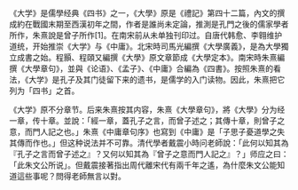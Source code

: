 《大学》是儒學经典《四书》之一，《大學》原是《禮記》第四十二篇，內文的撰成約在戰國末期至西漢初年之間，作者是誰尚未定論，推測是孔門之後的儒家學者所作，朱熹說是曾子所作[1]。在南宋前从未单独刊印过。自唐代韩愈、李翱维护道统，开始推崇《大学》与《中庸》。北宋時司馬光編撰《大學廣義》，是為大學獨立成書之始。程顥、程頤又編撰《大學》原文章節成《大學定本》。南宋時朱熹編撰《大學章句》，並與《论语》、《孟子》、《中庸》合編為《四書》。按照朱熹的看法，《大学》是孔子及其门徒留下来的遗书，是儒学的入门读物。因此，朱熹把它列为「四书」之首。

《大学》原不分章节。后来朱熹按其内容，朱熹《大學章句》，將《大學》分为经一章，传十章。並說：「經一章，蓋孔子之言，而曾子述之；其傳十章，則曾子之意，而門人記之也。」朱熹《中庸章句序》也寫到《中庸》是「子思子憂道學之失其傳而作也。」但这种说法并不可靠。清代學者戴震小時问老師說：「此何以知其為『孔子之言而曾子述之』？又何以知其為『曾子之意而門人記之』？」师应之曰：「此朱文公所说」。但戴震接著指出周代離宋代有兩千年之遙，為什麼朱文公能知道這些事呢？問得老師無言以對。
